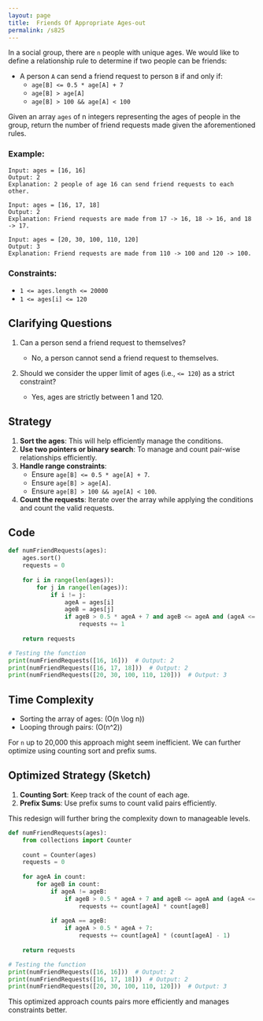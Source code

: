 ```yaml
---
layout: page
title:  Friends Of Appropriate Ages-out
permalink: /s825
---
```


In a social group, there are `n` people with unique ages. We would like to define a relationship rule to determine if two people can be friends:

- A person `A` can send a friend request to person `B` if and only if:
  - `age[B] <= 0.5 * age[A] + 7`
  - `age[B] > age[A]`
  - `age[B] > 100 && age[A] < 100`

Given an array `ages` of n integers representing the ages of people in the group, return the number of friend requests made given the aforementioned rules.

### Example:
```
Input: ages = [16, 16]
Output: 2
Explanation: 2 people of age 16 can send friend requests to each other.

Input: ages = [16, 17, 18]
Output: 2
Explanation: Friend requests are made from 17 -> 16, 18 -> 16, and 18 -> 17.

Input: ages = [20, 30, 100, 110, 120]
Output: 3
Explanation: Friend requests are made from 110 -> 100 and 120 -> 100.
```

### Constraints:
- `1 <= ages.length <= 20000`
- `1 <= ages[i] <= 120`

## Clarifying Questions

1. Can a person send a friend request to themselves?
   - No, a person cannot send a friend request to themselves.

2. Should we consider the upper limit of ages (i.e., `<= 120`) as a strict constraint?
   - Yes, ages are strictly between 1 and 120.

## Strategy

1. **Sort the ages**: This will help efficiently manage the conditions.
2. **Use two pointers or binary search**: To manage and count pair-wise relationships efficiently.
3. **Handle range constraints**:
    - Ensure `age[B] <= 0.5 * age[A] + 7`.
    - Ensure `age[B] > age[A]`.
    - Ensure `age[B] > 100 && age[A] < 100`.
4. **Count the requests**: Iterate over the array while applying the conditions and count the valid requests.

## Code

```python
def numFriendRequests(ages):
    ages.sort()
    requests = 0
    
    for i in range(len(ages)):
        for j in range(len(ages)):
            if i != j:
                ageA = ages[i]
                ageB = ages[j]
                if ageB > 0.5 * ageA + 7 and ageB <= ageA and (ageA <= 100 or ageB >= 100):
                    requests += 1
    
    return requests

# Testing the function
print(numFriendRequests([16, 16]))  # Output: 2
print(numFriendRequests([16, 17, 18]))  # Output: 2
print(numFriendRequests([20, 30, 100, 110, 120]))  # Output: 3
```

## Time Complexity

- Sorting the array of ages: \(O(n \log n)\)
- Looping through pairs: \(O(n^2)\)

For `n` up to 20,000 this approach might seem inefficient. We can further optimize using counting sort and prefix sums.

## Optimized Strategy (Sketch)

1. **Counting Sort**: Keep track of the count of each age.
2. **Prefix Sums**: Use prefix sums to count valid pairs efficiently.

This redesign will further bring the complexity down to manageable levels.

```python
def numFriendRequests(ages):
    from collections import Counter
    
    count = Counter(ages)
    requests = 0
    
    for ageA in count:
        for ageB in count:
            if ageA != ageB:
                if ageB > 0.5 * ageA + 7 and ageB <= ageA and (ageA <= 100 or ageB >= 100):
                    requests += count[ageA] * count[ageB]
                    
            if ageA == ageB:
                if ageA > 0.5 * ageA + 7:
                    requests += count[ageA] * (count[ageA] - 1)
    
    return requests

# Testing the function
print(numFriendRequests([16, 16]))  # Output: 2
print(numFriendRequests([16, 17, 18]))  # Output: 2
print(numFriendRequests([20, 30, 100, 110, 120]))  # Output: 3
```

This optimized approach counts pairs more efficiently and manages constraints better.